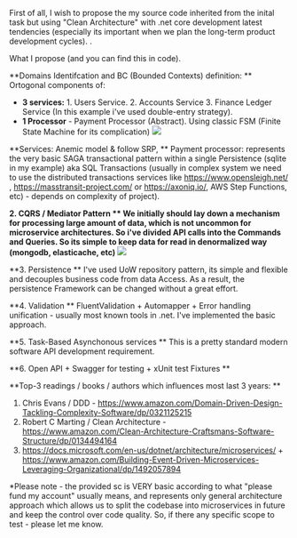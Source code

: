 First of all, I wish to propose the my source code inherited from the inital task but using "Clean Architecture"  with .net core development latest tendencies (especially its important when we plan the long-term product development cycles). .

What I propose (and you can find this in code).

**Domains Identifcation and BC (Bounded Contexts) definition:
**
Ortogonal components of:
- **3 services:** 1. Users Service. 2. Accounts Service 3. Finance Ledger Service (In this example i've used double-entry strategy).  
- **1 Processor** - Payment Processor (Abstract). Using classic FSM (Finite State Machine for its complication)
![](https://i.stack.imgur.com/IAXY4.gif)

**Services: Anemic model & follow SRP, 
**
Payment processor: represents the very basic SAGA transactional pattern within a single Persistence (sqlite in my example) aka SQL Transactions (usually in complex system we need to use the distributed transactions services like https://www.opensleigh.net/ , https://masstransit-project.com/ or https://axoniq.io/, AWS Step Functions, etc) - depends on complexity of project).

**2. CQRS / Mediator Pattern
**
We initially should lay down a mechanism for processing large amount of data, which is not uncommon for microservice architectures. So i've divided API calls into the Commands and Queries. So its simple to keep data for read in denormalized way (mongodb, elasticache, etc)**
![](https://referbruv.com/data/Admin/2020/6/mediator-block.png)

**3. Persistence
**
I've used UoW repository pattern, its simple and flexible and decouples business code from data Access. As a result, the persistence Framework can be changed without a great effort.

**4. Validation
**
FluentValidation + Automapper + Error handling unification - usually most known tools in .net. I've implemented the basic approach.

**5. Task-Based Asynchonous services 
**
This is a pretty standard modern software API development requirement.

**6. Open API + Swagger for testing + xUnit test Fixtures
**


**Top-3 readings / books / authors which influences most last 3 years:
**
1. Chris Evans / DDD - https://www.amazon.com/Domain-Driven-Design-Tackling-Complexity-Software/dp/0321125215
2. Robert C Marting / Clean Architecture - https://www.amazon.com/Clean-Architecture-Craftsmans-Software-Structure/dp/0134494164
3. https://docs.microsoft.com/en-us/dotnet/architecture/microservices/  + https://www.amazon.com/Building-Event-Driven-Microservices-Leveraging-Organizational/dp/1492057894

*Please note - the provided sc is VERY basic according to what "please fund my account" usually means, and represents only general architecture approach which allows us to split the codebase into microservices in future and keep the control over code quality. So, if there any specific scope to test - please let me know.
